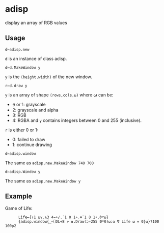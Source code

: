 # adisp
display an array of RGB values

## Usage

```
d←adisp.new
```
`d` is an instance of class adisp.

```
d←d.MakeWindow y
```
`y` is the `(height,width)` of the new window.

```
r←d.draw y
```
`y` is an array of shape `(rows,cols,⍵)` where ⍵ can be: 
- ⍬ or 1: grayscale
- 2: grayscale and alpha
- 3: RGB
- 4: RGBA
and `y` contains integers between 0 and 255 (inclusive).

`r` is either 0 or 1:
- 0: failed to draw 
- 1: continue drawing

```
d←adisp.window
```
The same as `adisp.new.MakeWindow 740 700`

```
d←adisp.Window y
```
The same as `adisp.new.MakeWindow y`

## Example
Game of Life:
```apl
      Life←{↑1 ⍵∨.∧3 4=+/,¯1 0 1∘.⊖¯1 0 1∘.⌽⊂⍵}
      {adisp.window{_←⎕DL÷8 ⋄ ⍺.Draw(⊃∘255 0⍤0)⍵:⍺ ∇ Life ⍵ ⋄ 0}⍵}?100 100⍴2
```

